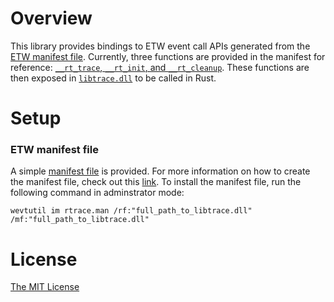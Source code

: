 # Overview

This library provides bindings to ETW event call APIs generated from the [ETW manifest file](./manifest/rtrace.man). Currently, three functions are provided in the manifest for reference: [`__rt_trace`, `__rt_init`, and `__rt_cleanup`](./libtrace/libtrace/exports.def). These functions are then exposed in [`libtrace.dll`](./libtrace/libtrace/libtrace.cpp) to be called in Rust.

# Setup

### ETW manifest file

A simple [manifest file](./manifest/rtrace.man) is provided. For more information on how to create the manifest file, check out this [link](https://msdn.microsoft.com/en-us/library/windows/desktop/dd996930(v=vs.85).aspx). To install the manifest file, run the following command in adminstrator mode:

```
wevtutil im rtrace.man /rf:"full_path_to_libtrace.dll" /mf:"full_path_to_libtrace.dll"
```

# License

[The MIT License](./LICENSE.md)
